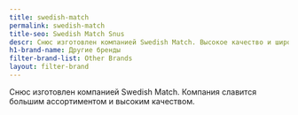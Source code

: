 ```yaml
---
title: swedish-match
permalink: swedish-match
title-seo: Swedish Match Snus
descr: Снюс изготовлен компанией Swedish Match. Высокое качество и широкий выбор.
h1-brand-name: Другие бренды
filter-brand-list: Other Brands
layout: filter-brand
---
```


Снюс изготовлен компанией Swedish Match. Компания славится большим ассортиментом и высоким качеством.